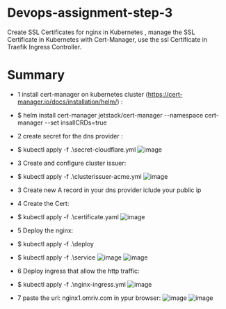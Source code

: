 # Devops-assignment-step-3
Create SSL Certificates for nginx in Kubernetes , manage the SSL Certificate in Kubernetes with Cert-Manager, use the ssl Certificate in Traefik Ingress Controller. 


# Summary
- 1 install cert-manager on kubernetes cluster (https://cert-manager.io/docs/installation/helm/) :
- $ helm install cert-manager jetstack/cert-manager --namespace cert-manager --set insallCRDs=true

- 2 create secret for the dns provider :
- $ kubectl apply -f .\secret-cloudflare.yml
![image](https://user-images.githubusercontent.com/113102456/233779760-523ea69c-aa84-4780-9019-18c7e53f79be.png)

- 3 Create and configure cluster issuer:
- $ kubectl apply -f .\clusterissuer-acme.yml
![image](https://user-images.githubusercontent.com/113102456/233780001-497e350a-c032-4843-aa44-76408f2e0822.png)

- 3 Create new A record in your dns provider iclude your public ip 

- 4 Create the Cert:
- $ kubectl apply -f .\certificate.yaml
![image](https://user-images.githubusercontent.com/113102456/233780124-1a2e91a3-8192-4904-848a-0e30951a1e7a.png)

- 5 Deploy the nginx:
- $ kubectl apply -f .\deploy
- $ kubectl apply -f .\service
![image](https://user-images.githubusercontent.com/113102456/233780197-3cf1e1ba-b5cf-4e06-af3d-fd7a350f2faf.png)
![image](https://user-images.githubusercontent.com/113102456/233780206-617e436c-3a18-4927-b94f-5e8b65402521.png)

- 6 Deploy ingress that allow the http traffic:
- $ kubectl apply -f .\nginx-ingress.yml
![image](https://user-images.githubusercontent.com/113102456/233780251-7fd3c811-3779-4f3c-b574-f35d6787f6d0.png)

- 7 paste the url: nginx1.omriv.com in ypur browser:
![image](https://user-images.githubusercontent.com/113102456/233780427-c1f0adda-831a-4b0f-bbb8-b34207c0b47c.png)
![image](https://user-images.githubusercontent.com/113102456/233780453-a08b08ac-9194-411f-9fe8-d5a729c020fc.png)

